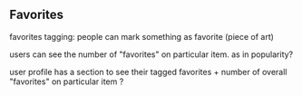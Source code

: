 

## Favorites

favorites tagging: people can mark something as favorite (piece of art)

users can see the number of "favorites" on particular item. as in popularity?

user profile has a section to see their tagged favorites + number of overall "favorites" on particular item ?

